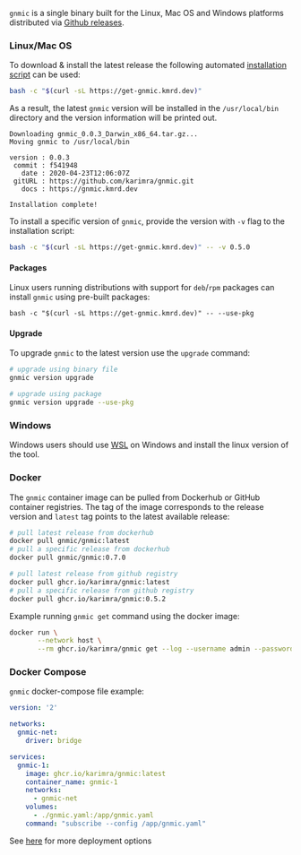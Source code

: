 `gnmic` is a single binary built for the Linux, Mac OS and Windows platforms distributed via [Github releases](https://github.com/karimra/gnmic/releases).

### Linux/Mac OS
To download & install the latest release the following automated [installation script](https://github.com/karimra/gnmic/blob/master/install.sh) can be used:

```bash
bash -c "$(curl -sL https://get-gnmic.kmrd.dev)"
```

As a result, the latest `gnmic` version will be installed in the `/usr/local/bin` directory and the version information will be printed out.
```text
Downloading gnmic_0.0.3_Darwin_x86_64.tar.gz...
Moving gnmic to /usr/local/bin

version : 0.0.3
 commit : f541948
   date : 2020-04-23T12:06:07Z
 gitURL : https://github.com/karimra/gnmic.git
   docs : https://gnmic.kmrd.dev

Installation complete!
```

To install a specific version of `gnmic`, provide the version with `-v` flag to the installation script:
```bash
bash -c "$(curl -sL https://get-gnmic.kmrd.dev)" -- -v 0.5.0
```

#### Packages
Linux users running distributions with support for `deb`/`rpm` packages can install `gnmic` using pre-built packages:

```
bash -c "$(curl -sL https://get-gnmic.kmrd.dev)" -- --use-pkg
```

#### Upgrade

To upgrade `gnmic` to the latest version use the `upgrade` command:
```bash
# upgrade using binary file
gnmic version upgrade

# upgrade using package
gnmic version upgrade --use-pkg
```

### Windows
Windows users should use [WSL](https://en.wikipedia.org/wiki/Windows_Subsystem_for_Linux) on Windows and install the linux version of the tool.

### Docker
The `gnmic` container image can be pulled from Dockerhub or GitHub container registries. The tag of the image corresponds to the release version and `latest` tag points to the latest available release:

```bash
# pull latest release from dockerhub
docker pull gnmic/gnmic:latest
# pull a specific release from dockerhub
docker pull gnmic/gnmic:0.7.0

# pull latest release from github registry
docker pull ghcr.io/karimra/gnmic:latest
# pull a specific release from github registry
docker pull ghcr.io/karimra/gnmic:0.5.2
```

Example running `gnmic get` command using the docker image:
```bash
docker run \
       --network host \
       --rm ghcr.io/karimra/gnmic get --log --username admin --password admin --insecure --address router1.local --path /interfaces
```
### Docker Compose

`gnmic` docker-compose file example:

```yaml
version: '2'

networks:
  gnmic-net:
    driver: bridge

services:
  gnmic-1:
    image: ghcr.io/karimra/gnmic:latest
    container_name: gnmic-1
    networks:
      - gnmic-net
    volumes:
      - ./gnmic.yaml:/app/gnmic.yaml
    command: "subscribe --config /app/gnmic.yaml"
```

See [here](deployments/deployments_intro.md) for more deployment options
